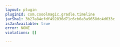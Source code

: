```yaml
---
layout: plugin
pluginId: com.cooolmagic.gradle.timeline
jarSha1: 3b27a84efdf492836d71c6cb6a3a9658dc4d633c
isJarAvailable: true
error: NONE
violations: []

---
```

